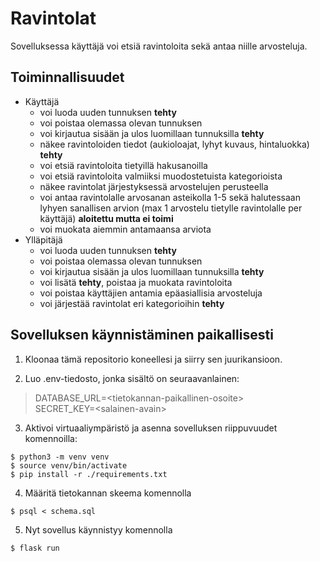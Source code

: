 # Ravintolat
Sovelluksessa käyttäjä voi etsiä ravintoloita sekä antaa niille arvosteluja.
## Toiminnallisuudet
- Käyttäjä
  - voi luoda uuden tunnuksen **tehty**
  - voi poistaa olemassa olevan tunnuksen
  - voi kirjautua sisään ja ulos luomillaan tunnuksilla **tehty**
  - näkee ravintoloiden tiedot (aukioloajat, lyhyt kuvaus, hintaluokka) **tehty**
  - voi etsiä ravintoloita tietyillä hakusanoilla
  - voi etsiä ravintoloita valmiiksi muodostetuista kategorioista
  - näkee ravintolat järjestyksessä arvostelujen perusteella
  - voi antaa ravintolalle arvosanan asteikolla 1-5 sekä halutessaan lyhyen sanallisen arvion (max 1 arvostelu tietylle ravintolalle per käyttäjä) **aloitettu mutta ei toimi**
  - voi muokata aiemmin antamaansa arviota
- Ylläpitäjä
  - voi luoda uuden tunnuksen **tehty**
  - voi poistaa olemassa olevan tunnuksen
  - voi kirjautua sisään ja ulos luomillaan tunnuksilla **tehty**
  - voi lisätä **tehty**, poistaa ja muokata ravintoloita
  - voi poistaa käyttäjien antamia epäasiallisia arvosteluja
  - voi järjestää ravintolat eri kategorioihin **tehty**
  
## Sovelluksen käynnistäminen paikallisesti
1. Kloonaa tämä repositorio koneellesi ja siirry sen juurikansioon.   

2. Luo .env-tiedosto, jonka sisältö on seuraavanlainen:

> DATABASE_URL=\<tietokannan-paikallinen-osoite>   
> SECRET_KEY=\<salainen-avain>

3. Aktivoi virtuaaliympäristö ja asenna sovelluksen riippuvuudet komennoilla:

`$ python3 -m venv venv`  
`$ source venv/bin/activate`  
`$ pip install -r ./requirements.txt`

4. Määritä tietokannan skeema komennolla

`$ psql < schema.sql`

5. Nyt sovellus käynnistyy komennolla

`$ flask run`



